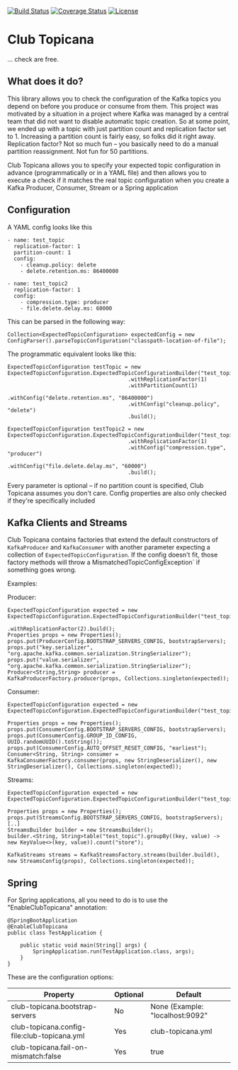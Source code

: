 [![Build Status](https://travis-ci.org/ftrossbach/kiqr.svg?branch=master)](https://travis-ci.org/ftrossbach/club-topicana)
[![Coverage Status](https://coveralls.io/repos/github/ftrossbach/kiqr/badge.svg)](https://coveralls.io/github/ftrossbach/club-topicana)
[![License](https://img.shields.io/badge/License-Apache%202.0-blue.svg)](https://opensource.org/licenses/Apache-2.0)

# Club Topicana
... check are free.


## What does it do?
This library allows you to check the configuration of the Kafka topics you depend
on before you produce or consume from them. This project was motivated by a situation in a project where Kafka
was managed by a central team that did not want to disable automatic topic creation. So at some point, we ended
up with a topic with just partition count and replication factor set to 1. Increasing a partition count is fairly easy, 
so folks did it right away. Replication factor? Not so much fun – you basically need to do a manual partition reassignment. 
Not fun for 50 partitions. 

Club Topicana allows you to specify your expected topic configuration in advance (programmatically or in a YAML file) and 
then allows you to execute a check if it matches the real topic configuration when you create a Kafka Producer, Consumer,
Stream or a Spring application

## Configuration

A YAML config looks like this
```
- name: test_topic
  replication-factor: 1
  partition-count: 1
  config:
    - cleanup.policy: delete
    - delete.retention.ms: 86400000

- name: test_topic2
  replication-factor: 1
  config:
    - compression.type: producer
    - file.delete.delay.ms: 60000

```

This can be parsed in the following way:
```
Collection<ExpectedTopicConfiguration> expectedConfig = new ConfigParser().parseTopicConfiguration("classpath-location-of-file");
```


The programmatic equivalent looks like this:

```
ExpectedTopicConfiguration testTopic = new ExpectedTopicConfiguration.ExpectedTopicConfigurationBuilder("test_topic")
                                      .withReplicationFactor(1)
                                      .withPartitionCount(1)
                                      .withConfig("delete.retention.ms", "86400000")
                                      .withConfig("cleanup.policy", "delete")
                                      .build();
                                      
ExpectedTopicConfiguration testTopic2 = new ExpectedTopicConfiguration.ExpectedTopicConfigurationBuilder("test_topic2")
                                      .withReplicationFactor(1)
                                      .withConfig("compression.type", "producer")
                                      .withConfig("file.delete.delay.ms", "60000")
                                      .build();

```

Every parameter is optional – if no partition count is specified, Club Topicana assumes you don't care. Config properties
are also only checked if they're specifically included


## Kafka Clients and Streams

Club Topicana contains factories that extend the default constructors of `KafkaProducer` and `KafkaConsumer` with another
parameter expecting a collection of `ExpectedTopicConfiguration`. If the config doesn't fit, those factory methods
will throw a MismatchedTopicConfigException` ìf something goes wrong.

Examples:


Producer:
```
ExpectedTopicConfiguration expected = new ExpectedTopicConfiguration.ExpectedTopicConfigurationBuilder("test_topic")
                                      .withReplicationFactor(2).build();
Properties props = new Properties();
props.put(ProducerConfig.BOOTSTRAP_SERVERS_CONFIG, bootstrapServers);
props.put("key.serializer", "org.apache.kafka.common.serialization.StringSerializer");
props.put("value.serializer", "org.apache.kafka.common.serialization.StringSerializer");
Producer<String,String> producer = KafkaProducerFactory.producer(props, Collections.singleton(expected));

```

Consumer:

```
ExpectedTopicConfiguration expected = new ExpectedTopicConfiguration.ExpectedTopicConfigurationBuilder("test_topic").build();

Properties props = new Properties();
props.put(ConsumerConfig.BOOTSTRAP_SERVERS_CONFIG, bootstrapServers);
props.put(ConsumerConfig.GROUP_ID_CONFIG, UUID.randomUUID().toString());
props.put(ConsumerConfig.AUTO_OFFSET_RESET_CONFIG, "earliest");
Consumer<String, String> consumer = KafkaConsumerFactory.consumer(props, new StringDeserializer(), new StringDeserializer(), Collections.singleton(expected));
```

Streams:

```
ExpectedTopicConfiguration expected = new ExpectedTopicConfiguration.ExpectedTopicConfigurationBuilder("test_topic").build();

Properties props = new Properties();
props.put(StreamsConfig.BOOTSTRAP_SERVERS_CONFIG, bootstrapServers);
[..]
StreamsBuilder builder = new StreamsBuilder();
builder.<String, String>table("test_topic").groupBy((key, value) -> new KeyValue<>(key, value)).count("store");

KafkaStreams streams = KafkaStreamsFactory.streams(builder.build(), new StreamsConfig(props), Collections.singleton(expected));
```


## Spring

For Spring applications, all you need to do is to use the "EnableClubTopicana" annotation:

```
@SpringBootApplication
@EnableClubTopicana
public class TestApplication {

    public static void main(String[] args) {
        SpringApplication.run(TestApplication.class, args);
    }
}
```

These are the configuration options:

|Property                                     |Optional  |Default                         |
|---------------------------------------------|----------|--------------------------------|
|club-topicana.bootstrap-servers              |No        |None (Example: "localhost:9092" |
|club-topicana.config-file:club-topicana.yml  |Yes       |club-topicana.yml               |
|club-topicana.fail-on-mismatch:false         |Yes       |true                            |


